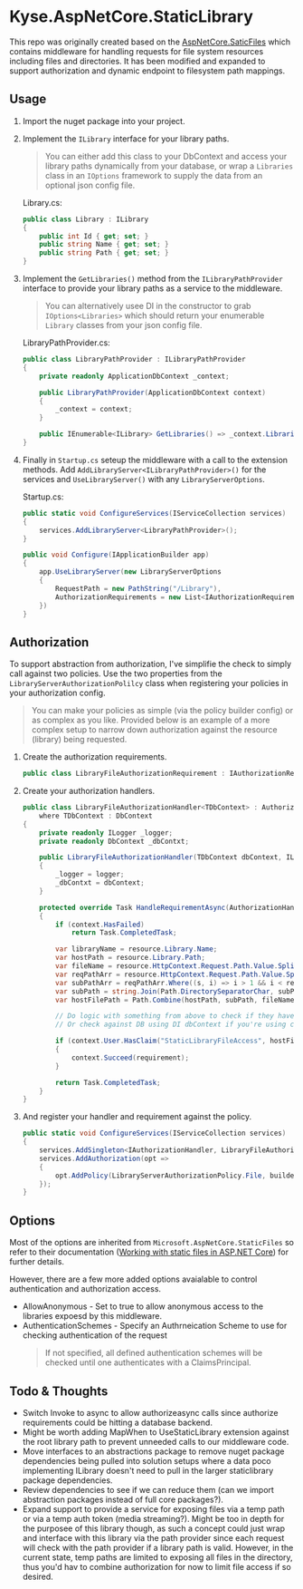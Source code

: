 ﻿# Kyse.AspNetCore.StaticLibrary

This repo was originally created based on the [AspNetCore.SaticFiles](https://github.com/aspnet/StaticFiles) which contains middleware for handling requests
for file system resources including files and directories.  It has been modified and expanded to support authorization
and dynamic endpoint to filesystem path mappings.

## Usage
1. Import the nuget package into your project.

2. Implement the `ILibrary` interface for your library paths.
   > You can either add this class to your DbContext and access your library paths dynamically from your database, or wrap a `Libraries` class in an `IOptions` framework to supply the data from an optional json config file.

    Library.cs:
    ```C#
    public class Library : ILibrary
    {
        public int Id { get; set; }
        public string Name { get; set; }
        public string Path { get; set; }
    }
    ```

3. Implement the `GetLibraries()` method from the `ILibraryPathProvider` interface to provide your library paths as a service to the middleware.
    > You can alternatively usee DI in the constructor to grab `IOptions<Libraries>` which should return your enumerable `Library` classes from your json config file.

    LibraryPathProvider.cs:
    ```C#
    public class LibraryPathProvider : ILibraryPathProvider
    {
        private readonly ApplicationDbContext _context;

        public LibraryPathProvider(ApplicationDbContext context)
        {
            _context = context;
        }

        public IEnumerable<ILibrary> GetLibraries() => _context.Libraries;
    }
    ```

4. Finally in `Startup.cs` seteup the middleware with a call to the extension methods.  Add `AddLibraryServer<ILibraryPathProvider>()` for the services and `UseLibraryServer()` with any `LibraryServerOptions`.

    Startup.cs:
    ```C#
    public static void ConfigureServices(IServiceCollection services)
    {
        services.AddLibraryServer<LibraryPathProvider>();
    }

    public void Configure(IApplicationBuilder app)
    {
        app.UseLibraryServer(new LibraryServerOptions
        {
            RequestPath = new PathString("/Library"),
            AuthorizationRequirements = new List<IAuthorizationRequirement> { new LibraryAuthorizationRequirement() },
        })
    }
    ```

## Authorization
To support abstraction from authorization, I've simplifie the check to simply call against two policies.  Use the two properties from the `LibraryServerAuthorizationPolilcy` class when registering your policies in your authorization config.
> You can make your policies as simple (via the policy builder config) or as complex as you like.  Provided below is an example of a more complex setup to narrow down authorization against the resource (library) being requested.

1. Create the authorization requirements.
    ```C#
    public class LibraryFileAuthorizationRequirement : IAuthorizationRequirement { }
    ```
2. Create your authorization handlers.
    ```C#
    public class LibraryFileAuthorizationHandler<TDbContext> : AuthorizationHandler<LibraryFileAuthorizationRequirement, LibraryServerAuthorizationResource>
        where TDbContext : DbContext
    {
        private readonly ILogger _logger;
        private readonly DbContext _dbContxt;

        public LibraryFileAuthorizationHandler(TDbContext dbContext, ILogger<LibraryFileAuthorizationHandler<TDbContext>> logger)
        {
            _logger = logger;
            _dbContxt = dbContext;
        }

        protected override Task HandleRequirementAsync(AuthorizationHandlerContext context, LibraryFileAuthorizationRequirement requirement, LibraryServerAuthorizationResource resource)
        {
            if (context.HasFailed)
                return Task.CompletedTask;

            var libraryName = resource.Library.Name;
            var hostPath = resource.Library.Path;
            var fileName = resource.HttpContext.Request.Path.Value.Split('/').Last();
            var reqPathArr = resource.HttpContext.Request.Path.Value.Split('/', StringSplitOptions.RemoveEmptyEntries);
            var subPathArr = reqPathArr.Where((s, i) => i > 1 && i < reqPathArr.Length - 1);
            var subPath = string.Join(Path.DirectorySeparatorChar, subPathArr);
            var hostFilePath = Path.Combine(hostPath, subPath, fileName);

            // Do logic with something from above to check if they have roles/permissions/claims/etc to access the file.
            // Or check against DB using DI dbContext if you're using custom resource table, etc.

            if (context.User.HasClaim("StaticLibraryFileAccess", hostFilePath))
            {
                context.Succeed(requirement);
            }

            return Task.CompletedTask;
        }
    }
    ```
3. And register your handler and requirement against the policy.
    ```C#
    public static void ConfigureServices(IServiceCollection services)
    {
        services.AddSingleton<IAuthorizationHandler, LibraryFileAuthorizationHandler<ApplicationDbContext>>();
        services.AddAuthorization(opt =>
        {
            opt.AddPolicy(LibraryServerAuthorizationPolicy.File, builder => builder.AddRequirements(new LibraryFileAuthorizationRequirement()));
        });
    }
    ```

## Options
Most of the options are inherited from `Microsoft.AspNetCore.StaticFiles` so refer to their documentation ([Working with static files in ASP.NET Core](https://docs.microsoft.com/en-us/aspnet/core/fundamentals/static-files)) for further details.

However, there are a few more added options avaialable to control authentication and authorization access.

- AllowAnonymous - Set to true to allow anonymous access to the libraries expoesd by this middleware.
- AuthenticationSchemes - Specify an Authrneication Scheme to use for checking authentication of the request
  > If not specified, all defined authentication schemes will be checked until one authenticates with a ClaimsPrincipal.

## Todo & Thoughts
- Switch Invoke to async to allow authorizeasync calls since authorize requirements could be hitting a database backend.
- Might be worth adding MapWhen to UseStaticLibrary extension against the root library path to prevent unneeded calls to our middleware code.
- Move interfaces to an abstractions package to remove nuget package dependencies being pulled into solution setups where a data poco implementing ILibrary doesn't need to pull in the larger staticlibrary package dependencies.
- Review dependencies to see if we can reduce them (can we import abstraction packages instead of full core packages?).
- Expand support to provide a service for exposing files via a temp path or via a temp auth token (media streaming?).  Might be too in depth for the purposee of this library though, as such a concept could just wrap and interface with this library via the path provider since each request will check with the path provider if a library path is valid.  However, in the current state, temp paths are limited to exposing all files in the directory, thus you'd hav to combine authorization for now to limit file access if so desired.